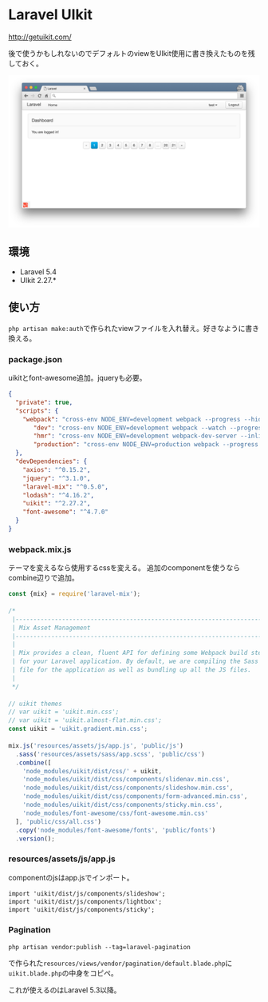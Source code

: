 # Laravel UIkit

http://getuikit.com/

後で使うかもしれないのでデフォルトのviewをUIkit使用に書き換えたものを残しておく。

![uikit.png](uikit.png)

## 環境
- Laravel 5.4
- UIkit 2.27.*

## 使い方
`php artisan make:auth`で作られたviewファイルを入れ替え。好きなように書き換える。

### package.json
uikitとfont-awesome追加。jqueryも必要。
```json
{
  "private": true,
  "scripts": {
    "webpack": "cross-env NODE_ENV=development webpack --progress --hide-modules --config=node_modules/laravel-mix/setup/webpack.config.js",
       "dev": "cross-env NODE_ENV=development webpack --watch --progress --hide-modules --config=node_modules/laravel-mix/setup/webpack.config.js",
       "hmr": "cross-env NODE_ENV=development webpack-dev-server --inline --hot --config=node_modules/laravel-mix/setup/webpack.config.js",
       "production": "cross-env NODE_ENV=production webpack --progress --hide-modules --config=node_modules/laravel-mix/setup/webpack.config.js"
  },
  "devDependencies": {
    "axios": "^0.15.2",
    "jquery": "^3.1.0",
    "laravel-mix": "^0.5.0",
    "lodash": "^4.16.2",
    "uikit": "^2.27.2",
    "font-awesome": "^4.7.0"
  }
}
```

### webpack.mix.js
テーマを変えるなら使用するcssを変える。
追加のcomponentを使うならcombine辺りで追加。

```javascript
const {mix} = require('laravel-mix');

/*
 |--------------------------------------------------------------------------
 | Mix Asset Management
 |--------------------------------------------------------------------------
 |
 | Mix provides a clean, fluent API for defining some Webpack build steps
 | for your Laravel application. By default, we are compiling the Sass
 | file for the application as well as bundling up all the JS files.
 |
 */

// uikit themes
// var uikit = 'uikit.min.css';
// var uikit = 'uikit.almost-flat.min.css';
const uikit = 'uikit.gradient.min.css';

mix.js('resources/assets/js/app.js', 'public/js')
  .sass('resources/assets/sass/app.scss', 'public/css')
  .combine([
    'node_modules/uikit/dist/css/' + uikit,
    'node_modules/uikit/dist/css/components/slidenav.min.css',
    'node_modules/uikit/dist/css/components/slideshow.min.css',
    'node_modules/uikit/dist/css/components/form-advanced.min.css',
    'node_modules/uikit/dist/css/components/sticky.min.css',
    'node_modules/font-awesome/css/font-awesome.min.css'
  ], 'public/css/all.css')
  .copy('node_modules/font-awesome/fonts', 'public/fonts')
  .version();
```

### resources/assets/js/app.js
componentのjsはapp.jsでインポート。

```
import 'uikit/dist/js/components/slideshow';
import 'uikit/dist/js/components/lightbox';
import 'uikit/dist/js/components/sticky';
```

### Pagination
```
php artisan vendor:publish --tag=laravel-pagination
```

で作られた`resources/views/vendor/pagination/default.blade.php`に`uikit.blade.php`の中身をコピペ。

これが使えるのはLaravel 5.3以降。
